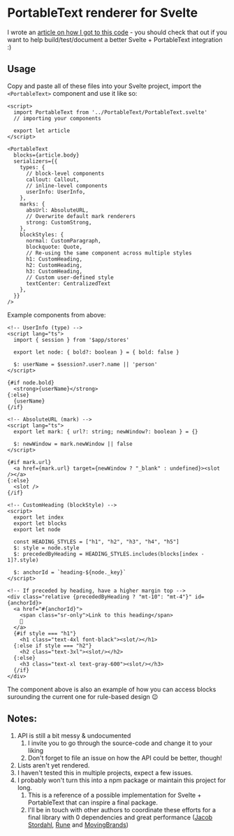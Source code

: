 # PortableText renderer for Svelte

I wrote an [article on how I got to this code](https://hdoro.dev/rendering-portable-text-from-scratch) - you should check that out if you want to help build/test/document a better Svelte + PortableText integration :)

## Usage

Copy and paste all of these files into your Svelte project, import the `<PortableText>` component and use it like so:

```svelte
<script>
  import PortableText from '../PortableText/PortableText.svelte'
  // importing your components

  export let article
</script>

<PortableText
  blocks={article.body}
  serializers={{
    types: {
      // block-level components
      callout: Callout,
      // inline-level components
      userInfo: UserInfo,
    },
    marks: {
      absUrl: AbsoluteURL,
      // Overwrite default mark renderers
      strong: CustomStrong,
    },
    blockStyles: {
      normal: CustomParagraph,
      blockquote: Quote,
      // Re-using the same component across multiple styles
      h1: CustomHeading,
      h2: CustomHeading,
      h3: CustomHeading,
      // Custom user-defined style
      textCenter: CentralizedText
    },
  }}
/>
```

Example components from above:

```svelte
<!-- UserInfo (type) -->
<script lang="ts">
  import { session } from '$app/stores'

  export let node: { bold?: boolean } = { bold: false }

  $: userName = $session?.user?.name || 'person'
</script>

{#if node.bold}
  <strong>{userName}</strong>
{:else}
  {userName}
{/if}
```

```svelte
<!-- AbsoluteURL (mark) -->
<script lang="ts">
  export let mark: { url?: string; newWindow?: boolean } = {}

  $: newWindow = mark.newWindow || false
</script>

{#if mark.url}
  <a href={mark.url} target={newWindow ? "_blank" : undefined}><slot /></a>
{:else}
  <slot />
{/if}
```

```svelte
<!-- CustomHeading (blockStyle) -->
<script>
  export let index
  export let blocks
  export let node

  const HEADING_STYLES = ["h1", "h2", "h3", "h4", "h5"]
  $: style = node.style
  $: precededByHeading = HEADING_STYLES.includes(blocks[index - 1]?.style)

  $: anchorId = `heading-${node._key}`
</script>

<!-- If preceded by heading, have a higher margin top -->
<div class="relative {precededByHeading ? "mt-10": "mt-4"}" id={anchorId}>
  <a href="#{anchorId}">
    <span class="sr-only">Link to this heading</span>
    🔗
  </a>
  {#if style === "h1"}
    <h1 class="text-4xl font-black"><slot/></h1>
  {:else if style === "h2"}
    <h2 class="text-3xl"><slot/></h2>
  {:else}
    <h3 class="text-xl text-gray-600"><slot/></h3>
  {/if}
</div>
```

The component above is also an example of how you can access blocks surounding the current one for rule-based design 😉

## Notes:

1. API is still a bit messy & undocumented
    1. I invite you to go through the source-code and change it to your liking
    1. Don't forget to file an issue on how the API could be better, though!
1. Lists aren't yet rendered.
1. I haven't tested this in multiple projects, expect a few issues.
1. I probably won't turn this into a npm package or maintain this project for long.
    1. This is a reference of a possible implementation for Svelte + PortableText that can inspire a final package.
    1. I'll be in touch with other authors to coordinate these efforts for a final library with 0 dependencies and great performance ([Jacob Stordahl](https://github.com/stordahl/portable-text-to-svelte), [Rune](https://github.com/runeh/svelte-pote) and [MovingBrands](https://github.com/movingbrands/svelte-portable-text))
